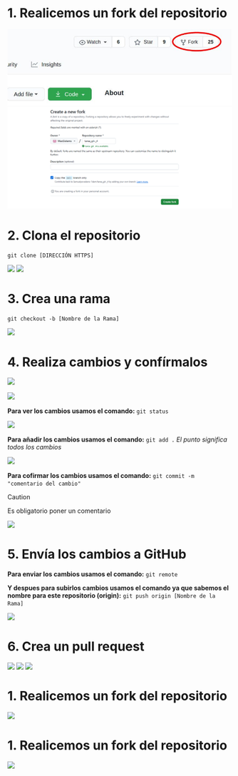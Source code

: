 # 1. Realicemos un fork del repositorio
![](/fotos/fork.jpg)
![](/fotos/1.png)

# 2. Clona el repositorio
```git clone [DIRECCIÓN HTTPS]```

![](/fotos/2.png)
![](/fotos/3.png)

# 3. Crea una rama
```git checkout -b [Nombre de la Rama]```

![](/fotos/4.png)

# 4. Realiza cambios y confírmalos

![](/fotos/5.png)

![](/fotos/6.png)

**Para ver los cambios usamos el comando:** ```git status```

![](/fotos/7.png)

**Para añadir los cambios usamos el comando:** ```git add .``` *El punto significa todos los cambios*

![](/fotos/8.png)

**Para cofirmar los cambios usamos el comando:** ```git commit -m "comentario del cambio"```
> [!CAUTION]
> Es obligatorio poner un comentario

![](/fotos/9.png)

# 5. Envía los cambios a GitHub
**Para enviar los cambios usamos el comando:** ```git remote```

**Y despues para subirlos cambios usamos el comando ya que sabemos el nombre para este repositorio (origin):** ```git push origin [Nombre de la Rama]```

![](/fotos/10.png)

# 6. Crea un pull request
![](/fotos/pullReq.jpg)
![](/fotos/11.png)
![](/fotos/12.png)

# 1. Realicemos un fork del repositorio
![](/fotos/4.png)

# 1. Realicemos un fork del repositorio
![](/fotos/4.png)

